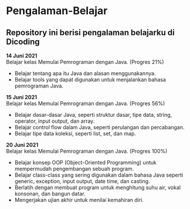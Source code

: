 # Pengalaman-Belajar
Repository ini berisi pengalaman belajarku di Dicoding
--
**14 Juni 2021**  
Belajar kelas Memulai Pemrograman dengan Java. (Progres 21%)
 * Belajar tentang apa itu Java dan alasan menggunakannya.
 * Belajar tools yang dapat digunakan untuk menjalankan bahasa pemrograman Java.

**15 Juni 2021**  
Belajar kelas Memulai Pemrograman dengan Java. (Progres 56%)
 * Belajar dasar-dasar Java, seperti struktur dasar, tipe data, string, operator,         input output, dan array.
 * Belajar control flow dalam Java, seperti perulangan dan percabangan.
 * Belajar tipe data koleksi, seperti list, set, dan map.
 
 **20 Juni 2021**  
Belajar kelas Memulai Pemrograman dengan Java. (Progres 100%)
 * Belajar konsep OOP (Object-Oriented Programming) untuk mempermudah pengembangan        sebuah program.
 * Belajar class-class yang sering digunakan dalam bahasa Java seperti generic,          exception, input output, date time, dan casting. 
 * Berlatih dengan membuat program untuk menghitung suhu air, vokal konsonan, dan        bangun datar. 
 * Mengerjakan ujian akhir untuk menilai kemahiran diri.
